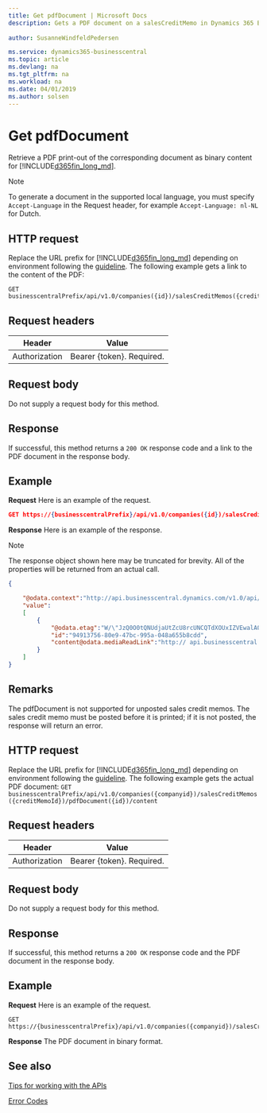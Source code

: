 ```yaml
---
title: Get pdfDocument | Microsoft Docs
description: Gets a PDF document on a salesCreditMemo in Dynamics 365 Business Central.
 
author: SusanneWindfeldPedersen

ms.service: dynamics365-businesscentral
ms.topic: article
ms.devlang: na
ms.tgt_pltfrm: na
ms.workload: na
ms.date: 04/01/2019
ms.author: solsen
---
```


# Get pdfDocument
Retrieve a PDF print-out of the corresponding document as binary content for [!INCLUDE[d365fin_long_md](../../includes/d365fin_long_md.md)].

> [!NOTE]  
> To generate a document in the supported local language, you must specify `Accept-Language` in the Request header, for example `Accept-Language: nl-NL` for Dutch.

## HTTP request
Replace the URL prefix for [!INCLUDE[d365fin_long_md](../../includes/d365fin_long_md.md)] depending on environment following the [guideline](../../v1.0/endpoints-apis-for-dynamics.md).
The following example gets a link to the content of the PDF:

```
GET businesscentralPrefix/api/v1.0/companies({id})/salesCreditMemos({creditMemoId})/pdfDocument
```

## Request headers

|Header|Value|
|------|-----|
|Authorization  |Bearer {token}. Required. |

## Request body
Do not supply a request body for this method.

## Response
If successful, this method returns a ```200 OK``` response code and a link to the PDF document in the response body.

## Example

**Request**
Here is an example of the request.

```json
GET https://{businesscentralPrefix}/api/v1.0/companies({id})/salesCreditMemos({creditMemoId})/pdfDocument
```

**Response**
Here is an example of the response.

> [!NOTE]  
> The response object shown here may be truncated for brevity. All of the properties will be returned from an actual call.

```json
{

    "@odata.context":"http://api.businesscentral.dynamics.com/v1.0/api/v1.0/$metadata#companies('CRONUS%20International%20Ltd.')/salesCreditMemos(94913756-80e9-47bc-995a-048a655b8cdd)/pdfDocument",
    "value":
    [
        {
            "@odata.etag":"W/\"JzQ0O0tQNUdjaUtZcU8rcUNCQTdXOUxIZVEwalA0clhjSmlXU1pqWjQ4RFczd2s9MTswMDsn\"",
            "id":"94913756-80e9-47bc-995a-048a655b8cdd",
            "content@odata.mediaReadLink":"http:// api.businesscentral.dynamics.com/v1.0/pi/v1.0/companies(name='CRONUS%20International%20Ltd.')/salesCreditMemos(94913756-80e9-47bc-995a-048a655b8cdd)/pdfDocument(94913756-80e9-47bc-995a-048a655b8cdd)/content"
        }
    ]
}
```

## Remarks
The pdfDocument is not supported for unposted sales credit memos. The sales credit memo must be posted before it is printed; if it is not posted, the response will return an error.

## HTTP request
Replace the URL prefix for [!INCLUDE[d365fin_long_md](../../includes/d365fin_long_md.md)] depending on environment following the [guideline](../../v1.0/endpoints-apis-for-dynamics.md).
The following example gets the actual PDF document:
`GET businesscentralPrefix/api/v1.0/companies({companyid})/salesCreditMemos({creditMemoId})/pdfDocument({id})/content`

## Request headers

|Header|Value|
|------|-----|
|Authorization  |Bearer {token}. Required. |

## Request body
Do not supply a request body for this method.

## Response
If successful, this method returns a `200 OK` response code and the PDF document in the response body.

## Example

**Request**
Here is an example of the request.

```
GET https://{businesscentralPrefix}/api/v1.0/companies({companyid})/salesCreditMemos({creditMemoId})/pdfDocument({id})/content
```

**Response** 
The PDF document in binary format.

## See also
[Tips for working with the APIs](business-central/dev-itpro/developer/devenv-connect-apps-tips)  


[Error Codes](../dynamics_error_codes.md)  
